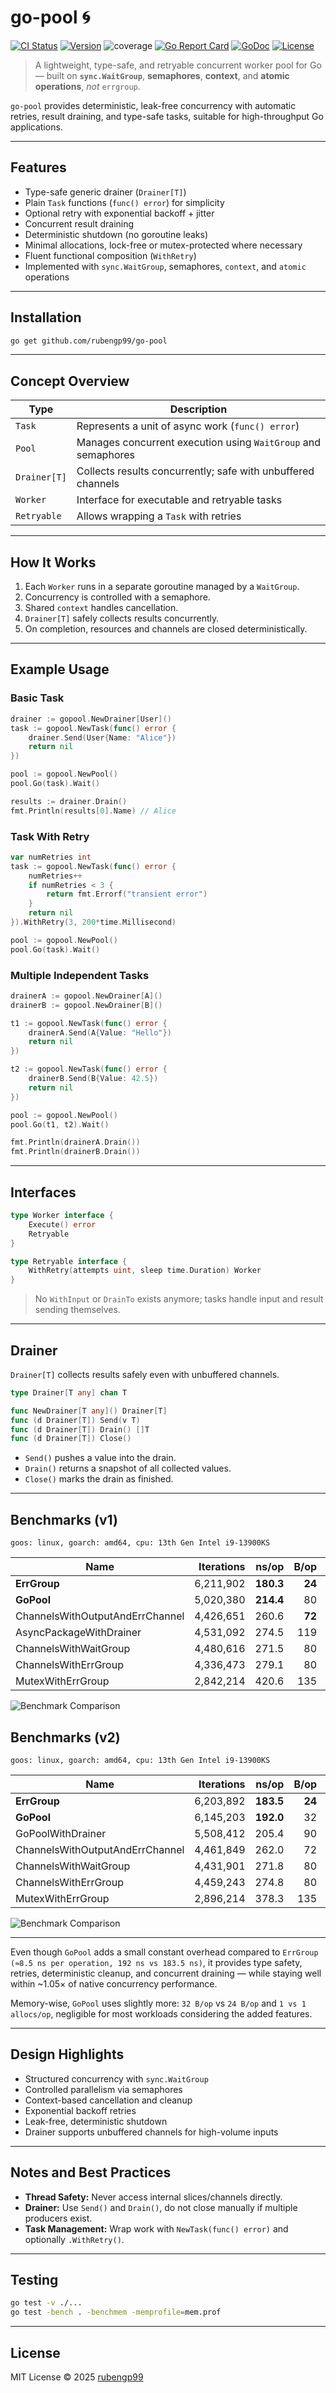 # go-pool 🌀

[![CI Status](https://github.com/rubengp99/go-pool/actions/workflows/ci.yml/badge.svg)](https://github.com/rubengp99/go-pool/actions/workflows/ci.yml)
[![Version](https://img.shields.io/github/workflow/status/rubengp99/go-pool/CI/main?label=version)](https://github.com/rubengp99/go-pool/actions/workflows/ci.yml)
![coverage](https://img.shields.io/badge/Coverage-86.1%25-brightgreen)
[![Go Report Card](https://goreportcard.com/badge/github.com/rubengp99/go-pool)](https://goreportcard.com/report/github.com/rubengp99/go-pool)
[![GoDoc](https://pkg.go.dev/badge/github.com/rubengp99/go-pool)](https://pkg.go.dev/github.com/rubengp99/go-pool)
[![License](https://img.shields.io/badge/license-MIT-blue.svg)](https://github.com/rubengp99/go-pool/blob/dev/LICENSE.md)

> A lightweight, type-safe, and retryable concurrent worker pool for Go — built on **`sync.WaitGroup`**, **semaphores**, **context**, and **atomic operations**, _not_ `errgroup`.

`go-pool` provides deterministic, leak-free concurrency with automatic retries, result draining, and type-safe tasks, suitable for high-throughput Go applications.

---

## Features

- Type-safe generic drainer (`Drainer[T]`)
- Plain `Task` functions (`func() error`) for simplicity
- Optional retry with exponential backoff + jitter
- Concurrent result draining
- Deterministic shutdown (no goroutine leaks)
- Minimal allocations, lock-free or mutex-protected where necessary
- Fluent functional composition (`WithRetry`)
- Implemented with `sync.WaitGroup`, semaphores, `context`, and `atomic` operations

---

## Installation

```bash
go get github.com/rubengp99/go-pool
```

---

## Concept Overview

| Type | Description |
|------|-------------|
| `Task` | Represents a unit of async work (`func() error`) |
| `Pool` | Manages concurrent execution using `WaitGroup` and semaphores |
| `Drainer[T]` | Collects results concurrently; safe with unbuffered channels |
| `Worker` | Interface for executable and retryable tasks |
| `Retryable` | Allows wrapping a `Task` with retries |

---

## How It Works

1. Each `Worker` runs in a separate goroutine managed by a `WaitGroup`.
2. Concurrency is controlled with a semaphore.
3. Shared `context` handles cancellation.
4. `Drainer[T]` safely collects results concurrently.
5. On completion, resources and channels are closed deterministically.

---

## Example Usage

### Basic Task

```go
drainer := gopool.NewDrainer[User]()
task := gopool.NewTask(func() error {
    drainer.Send(User{Name: "Alice"})
    return nil
})

pool := gopool.NewPool()
pool.Go(task).Wait()

results := drainer.Drain()
fmt.Println(results[0].Name) // Alice
```

### Task With Retry

```go
var numRetries int
task := gopool.NewTask(func() error {
    numRetries++
    if numRetries < 3 {
        return fmt.Errorf("transient error")
    }
    return nil
}).WithRetry(3, 200*time.Millisecond)

pool := gopool.NewPool()
pool.Go(task).Wait()
```

### Multiple Independent Tasks

```go
drainerA := gopool.NewDrainer[A]()
drainerB := gopool.NewDrainer[B]()

t1 := gopool.NewTask(func() error {
    drainerA.Send(A{Value: "Hello"})
    return nil
})

t2 := gopool.NewTask(func() error {
    drainerB.Send(B{Value: 42.5})
    return nil
})

pool := gopool.NewPool()
pool.Go(t1, t2).Wait()

fmt.Println(drainerA.Drain())
fmt.Println(drainerB.Drain())
```

---

## Interfaces

```go
type Worker interface {
    Execute() error
    Retryable
}

type Retryable interface {
    WithRetry(attempts uint, sleep time.Duration) Worker
}
```

> No `WithInput` or `DrainTo` exists anymore; tasks handle input and result sending themselves.

---

## Drainer

`Drainer[T]` collects results safely even with unbuffered channels.

```go
type Drainer[T any] chan T

func NewDrainer[T any]() Drainer[T]
func (d Drainer[T]) Send(v T)
func (d Drainer[T]) Drain() []T
func (d Drainer[T]) Close()
```

- `Send()` pushes a value into the drain.
- `Drain()` returns a snapshot of all collected values.
- `Close()` marks the drain as finished.

---

## Benchmarks (v1)

```
goos: linux, goarch: amd64, cpu: 13th Gen Intel i9-13900KS
```

| Name                                      | Iterations | ns/op    | B/op   | allocs/op |
|-------------------------------------------|-----------:|---------:|-------:|-----------:|
| **ErrGroup**                               | 6,211,902  | **180.3** | **24** | **1**     |
| **GoPool**                                 | 5,020,380  | **214.4** | 80     | 2          |
| ChannelsWithOutputAndErrChannel           | 4,426,651  | 260.6    | **72** | 2          |
| AsyncPackageWithDrainer                    | 4,531,092  | 274.5    | 119    | 3          |
| ChannelsWithWaitGroup                      | 4,480,616  | 271.5    | 80     | 2          |
| ChannelsWithErrGroup                       | 4,336,473  | 279.1    | 80     | 2          |
| MutexWithErrGroup                          | 2,842,214  | 420.6    | 135    | 2          |

![Benchmark Comparison](benchmark_chart.png)

## Benchmarks (v2)

```
goos: linux, goarch: amd64, cpu: 13th Gen Intel i9-13900KS
```

| Name                               | Iterations  | ns/op   | B/op  | allocs/op |
|------------------------------------|------------:|--------:|------:|-----------:|
| **ErrGroup**                        | 6,203,892   | **183.5** | **24** | **1**      |
| **GoPool**                          | 6,145,203   | **192.0**   | 32    | 1          |
| GoPoolWithDrainer                   | 5,508,412   | 205.4   | 90   | 2          |
| ChannelsWithOutputAndErrChannel     | 4,461,849   | 262.0   | 72    | 2          |
| ChannelsWithWaitGroup               | 4,431,901   | 271.8   | 80    | 2          |
| ChannelsWithErrGroup                | 4,459,243   | 274.8   | 80    | 2          |
| MutexWithErrGroup                   | 2,896,214   | 378.3   | 135   | 2          |


![Benchmark Comparison](benchmark_chart_v2.png)

---

Even though `GoPool` adds a small constant overhead compared to `ErrGroup (≈8.5 ns per operation, 192 ns vs 183.5 ns)`,
it provides type safety, retries, deterministic cleanup, and concurrent draining — while staying well within ~1.05× of native concurrency performance.

Memory-wise, `GoPool` uses slightly more: `32 B/op` vs `24 B/op` and `1 vs 1 allocs/op`, negligible for most workloads considering the added features.

---

## Design Highlights

- Structured concurrency with `sync.WaitGroup`
- Controlled parallelism via semaphores
- Context-based cancellation and cleanup
- Exponential backoff retries
- Leak-free, deterministic shutdown
- Drainer supports unbuffered channels for high-volume inputs

---

## Notes and Best Practices

- **Thread Safety:** Never access internal slices/channels directly.
- **Drainer:** Use `Send()` and `Drain()`, do not close manually if multiple producers exist.
- **Task Management:** Wrap work with `NewTask(func() error)` and optionally `.WithRetry()`.

---

## Testing

```bash
go test -v ./...
go test -bench . -benchmem -memprofile=mem.prof
```

---

## License

MIT License © 2025 [rubengp99](https://github.com/rubengp99)